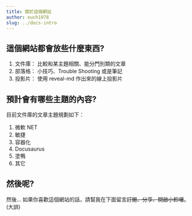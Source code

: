 ```yaml
---
title: 關於這個網站
author: ouch1978
slug: ../docs-intro
---
```


## 這個網站都會放些什麼東西?

1. 文件庫： 比較和某主題相關、能分門別類的文章
2. 部落格： 小技巧、Trouble Shooting 或是筆記
3. 投影片： 使用 reveal-md 作出來的線上投影片

## 預計會有哪些主題的內容?

目前文件庫的文章主題規劃如下：

1. 微軟 NET
2. 敏捷
3. 容器化
4. Docusaurus
5. 塗鴨
6. 其它

## 然後呢?

然後... 如果你喜歡這個網站的話，請幫我在下面留言~~訂閱、分享、開啟小鈴噹~~。(大誤)
